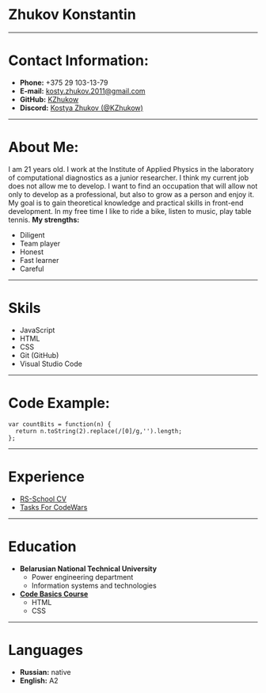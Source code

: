 # Zhukov Konstantin
***
# Contact Information:
 * **Phone:** +375 29 103-13-79
 * **E-mail:** kosty.zhukov.2011@gmail.com
 * **GitHub:** [KZhukow](https://github.com/KZhukow "GitHub Profile")
 * **Discord:** [Kostya Zhukov (@KZhukow)](https://discord.com/channels/516715744646660106/747714817845887036 "RS-School")
***
# About Me:
I am 21 years old. I work at the Institute of Applied Physics in the laboratory of computational diagnostics as a junior researcher. I think my current job does not allow me to develop. I want to find an occupation that will allow not only to develop as a professional, but also to grow as a person and enjoy it. My goal is to gain theoretical knowledge and practical skills in front-end development.
In my free time I like to ride a bike, listen to music, play table tennis.
**My strengths:**
* Diligent
* Team player
* Honest
* Fast learner
* Careful
***
# Skils
* JavaScript
* HTML
* CSS
* Git (GitHub)
* Visual Studio Code
***
# Code Example:
```
var countBits = function(n) {
  return n.toString(2).replace(/[0]/g,'').length;
};
```
***
# Experience
* [RS-School CV](https://github.com/KZhukow/rsschool-cv "CV")
* [Tasks For CodeWars](https://www.codewars.com/users/aE3 "CodeWars Profile")
***
# Education
* **Belarusian National Technical University**
    * Power engineering department
    * Information systems and technologies
* **[Code Basics Course](https://ru.code-basics.com/)**
    * HTML
    * CSS
***
# Languages
* **Russian:** native
* **English:** A2